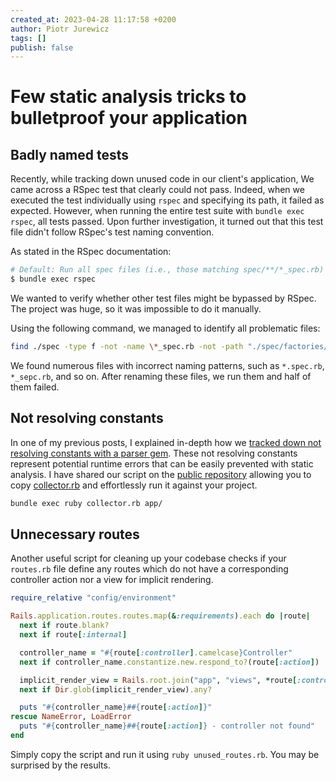 ```yaml
---
created_at: 2023-04-28 11:17:58 +0200
author: Piotr Jurewicz
tags: []
publish: false
---
```


# Few static analysis tricks to bulletproof your application

## Badly named tests

Recently, while tracking down unused code in our client's application,
We came across a RSpec test that clearly could not pass.
Indeed, when we executed the test individually using `rspec` and specifying its path, it failed as expected.
However, when running the entire test suite with `bundle exec rspec`, all tests passed.
Upon further investigation, it turned out that this test file didn't follow RSpec's test naming convention.

As stated in the RSpec documentation:
```bash
# Default: Run all spec files (i.e., those matching spec/**/*_spec.rb)
$ bundle exec rspec
```
We wanted to verify whether other test files might be bypassed by RSpec.
The project was huge, so it was impossible to do it manually.

Using the following command, we managed to identify all problematic files:
```bash
find ./spec -type f -not -name \*_spec.rb -not -path "./spec/factories/*" -not -path "./spec/support/*" | xargs rg RSpec\.describe
```
We found numerous files with incorrect naming patterns, such as `*.spec.rb`, `*_sepc.rb`, and so on. After renaming these files, we run them and half of them failed.

## Not resolving constants

In one of my previous posts, I explained in-depth how we [tracked down not resolving constants with a parser gem](https://blog.arkency.com/tracking-down-not-resolving-constants-with-parser/).
These not resolving constants represent potential runtime errors that can be easily prevented with static analysis.
I have shared our script on the [public repository](https://github.com/arkency/constants-resolver) allowing you to copy [collector.rb](https://github.com/arkency/constants-resolver/blob/main/collector.rb) and effortlessly run it against your project.
```bash
bundle exec ruby collector.rb app/
```

## Unnecessary routes

Another useful script for cleaning up your codebase checks if your `routes.rb` file define any routes which do not have a corresponding controller action nor a view for implicit rendering.
```ruby
require_relative "config/environment"

Rails.application.routes.routes.map(&:requirements).each do |route|
  next if route.blank?
  next if route[:internal]

  controller_name = "#{route[:controller].camelcase}Controller"
  next if controller_name.constantize.new.respond_to?(route[:action])

  implicit_render_view = Rails.root.join("app", "views", *route[:controller].split('::'), "#{route[:action]}.*")
  next if Dir.glob(implicit_render_view).any?

  puts "#{controller_name}##{route[:action]}"
rescue NameError, LoadError
  puts "#{controller_name}##{route[:action]} - controller not found"
end
```
Simply copy the script and run it using `ruby unused_routes.rb`. You may be surprised by the results.
